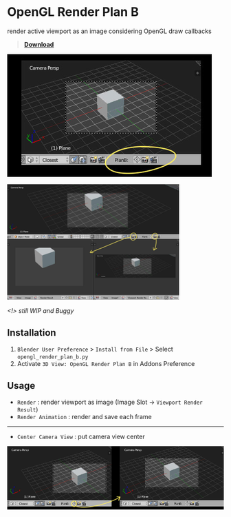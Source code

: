 # OpenGL Render Plan B

render active viewport as an image considering OpenGL draw callbacks

> [**Download**](https://raw.githubusercontent.com/a-nakanosora/Blender-Small-Addons/master/opengl_render_plan_b/opengl_render_plan_b.py)

![image](./doc/a.jpg)

<img width="400" src="./doc/c.jpg">

*<!> still WIP and Buggy*

## Installation
1. `Blender User Preference` > `Install from File` > Select `opengl_render_plan_b.py`
2. Activate `3D View: OpenGL Render Plan B` in Addons Preference

## Usage

* `Render` : render viewport as image (Image Slot -> `Viewport Render Result`)
* `Render Animation` : render and save each frame

<hr>

* `Center Camera View` : put camera view center

![image](./doc/b.jpg)

